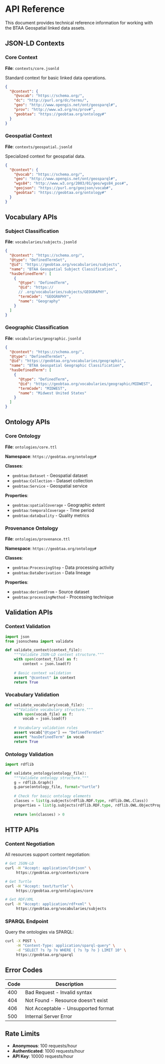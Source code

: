 # API Reference

This document provides technical reference information for working with the BTAA Geospatial linked data assets.

## JSON-LD Contexts

### Core Context

**File**: `contexts/core.jsonld`

Standard context for basic linked data operations.

```json
{
  "@context": {
    "@vocab": "https://schema.org/",
    "dc": "http://purl.org/dc/terms/",
    "geo": "http://www.opengis.net/ont/geosparql#",
    "prov": "http://www.w3.org/ns/prov#",
    "geobtaa": "https://geobtaa.org/ontology#"
  }
}
```

### Geospatial Context

**File**: `contexts/geospatial.jsonld`

Specialized context for geospatial data.

```json
{
  "@context": {
    "@vocab": "https://schema.org/",
    "geo": "http://www.opengis.net/ont/geosparql#",
    "wgs84": "http://www.w3.org/2003/01/geo/wgs84_pos#",
    "geojson": "https://purl.org/geojson/vocab#",
    "geobtaa": "https://geobtaa.org/ontology#"
  }
}
```

## Vocabulary APIs

### Subject Classification

**File**: `vocabularies/subjects.jsonld`

```json
{
  "@context": "https://schema.org/",
  "@type": "DefinedTermSet",
  "@id": "https://geobtaa.org/vocabularies/subjects",
  "name": "BTAA Geospatial Subject Classification",
  "hasDefinedTerm": [
    {
      "@type": "DefinedTerm",
      "@id": "https://
      // .org/vocabularies/subjects/GEOGRAPHY",
      "termCode": "GEOGRAPHY",
      "name": "Geography"
    }
  ]
}
```

### Geographic Classification

**File**: `vocabularies/geographic.jsonld`

```json
{
  "@context": "https://schema.org/",
  "@type": "DefinedTermSet",
  "@id": "https://geobtaa.org/vocabularies/geographic",
  "name": "BTAA Geospatial Geographic Classification",
  "hasDefinedTerm": [
    {
      "@type": "DefinedTerm",
      "@id": "https://geobtaa.org/vocabularies/geographic/MIDWEST",
      "termCode": "MIDWEST",
      "name": "Midwest United States"
    }
  ]
}
```

## Ontology APIs

### Core Ontology

**File**: `ontologies/core.ttl`

**Namespace**: `https://geobtaa.org/ontology#`

**Classes**:
- `geobtaa:Dataset` - Geospatial dataset
- `geobtaa:Collection` - Dataset collection
- `geobtaa:Service` - Geospatial service

**Properties**:
- `geobtaa:spatialCoverage` - Geographic extent
- `geobtaa:temporalCoverage` - Time period
- `geobtaa:dataQuality` - Quality metrics

### Provenance Ontology

**File**: `ontologies/provenance.ttl`

**Namespace**: `https://geobtaa.org/ontology#`

**Classes**:
- `geobtaa:ProcessingStep` - Data processing activity
- `geobtaa:DataDerivation` - Data lineage

**Properties**:
- `geobtaa:derivedFrom` - Source dataset
- `geobtaa:processingMethod` - Processing technique

## Validation APIs

### Context Validation

```python
import json
from jsonschema import validate

def validate_context(context_file):
    """Validate JSON-LD context structure."""
    with open(context_file) as f:
        context = json.load(f)
    
    # Basic context validation
    assert "@context" in context
    return True
```

### Vocabulary Validation

```python
def validate_vocabulary(vocab_file):
    """Validate vocabulary structure."""
    with open(vocab_file) as f:
        vocab = json.load(f)
    
    # Vocabulary validation rules
    assert vocab["@type"] == "DefinedTermSet"
    assert "hasDefinedTerm" in vocab
    return True
```

### Ontology Validation

```python
import rdflib

def validate_ontology(ontology_file):
    """Validate ontology structure."""
    g = rdflib.Graph()
    g.parse(ontology_file, format="turtle")
    
    # Check for basic ontology elements
    classes = list(g.subjects(rdflib.RDF.type, rdflib.OWL.Class))
    properties = list(g.subjects(rdflib.RDF.type, rdflib.OWL.ObjectProperty))
    
    return len(classes) > 0
```

## HTTP APIs

### Content Negotiation

All resources support content negotiation:

```bash
# Get JSON-LD
curl -H "Accept: application/ld+json" \
     https://geobtaa.org/contexts/core

# Get Turtle
curl -H "Accept: text/turtle" \
     https://geobtaa.org/ontologies/core

# Get RDF/XML
curl -H "Accept: application/rdf+xml" \
     https://geobtaa.org/vocabularies/subjects
```

### SPARQL Endpoint

Query the ontologies via SPARQL:

```bash
curl -X POST \
     -H "Content-Type: application/sparql-query" \
     -d "SELECT ?s ?p ?o WHERE { ?s ?p ?o } LIMIT 10" \
     https://geobtaa.org/sparql
```

## Error Codes

| Code | Description |
|------|-------------|
| 400  | Bad Request - Invalid syntax |
| 404  | Not Found - Resource doesn't exist |
| 406  | Not Acceptable - Unsupported format |
| 500  | Internal Server Error |

## Rate Limits

- **Anonymous**: 100 requests/hour
- **Authenticated**: 1000 requests/hour
- **API Key**: 10000 requests/hour 